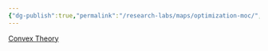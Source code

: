 ```yaml
---
{"dg-publish":true,"permalink":"/research-labs/maps/optimization-moc/","tags":["mathematics","optimization"]}
---
```


[Convex Theory](Convex%20Theory.md)